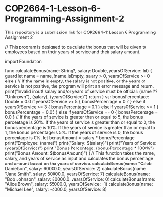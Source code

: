 # COP2664-1-Lesson-6-Programming-Assignment-2
This repository is a submission link for COP2664-1: Lesson 6 Programming Assignment 2

// This program is designed to calculate the bonus that will be given to employees based on their years of service and their salary amount.

import Foundation

func calculateBonus(name: String?, salary: Double, yearsOfService: Int) {
    guard let name = name, !name.isEmpty, salary > 0, yearsOfService >= 0 else {
      // If the name is empty, the salary is not positive, or the years of service is not positive, the program will print an error message and return.
        print("Invalid input! salary and/or years of service must be official: \(name ?? "Unknown"), \(salary), \(yearsOfService)")
        return
    }
    var bonusPercentage: Double = 0.0
    if yearsOfService >= 5 {
        bonusPercentage = 0.2
    } else if yearsOfService >= 3 {
        bonusPercentage = 0.1
    } else if yearsOfService >= 1 {
        bonusPercentage = 0.05
    } else if yearsOfService == 0 {
        bonusPercentage = 0.0
    }
  // If the years of service is greater than or equal to 5, the bonus percentage is 20%. If the years of service is greater than or equal to 3, the bonus percentage is 10%. If the years of service is greater than or equal to 1, the bonus percentage is 5%. If the years of service is 0, the bonus percentage is 0%.
    let bonusAmount = salary * bonusPercentage
    print("Employee: \(name)")
    print("Salary: $\(salary)")
    print("Years of Service: \(yearsOfService)")
    print("Bonus Percentage: \(bonusPercentage * 100)%")
    print("Bonus Amount: $\(bonusAmount)")
}
// This function takes the name, salary, and years of service as input and calculates the bonus percentage and amount based on the years of service.
calculateBonus(name: "Caleb Danielson", salary: 60000.0, yearsOfService: 2)
calculateBonus(name: "Jane Smith", salary: 50000.0, yearsOfService: 7)
calculateBonus(name: "Bob Johnson", salary: 80000.0, yearsOfService: 0)
calculateBonus(name: "Alice Brown", salary: 55000.0, yearsOfService: -1)
calculateBonus(name: "Michael Lee", salary: -4000.0, yearsOfService: 8)
